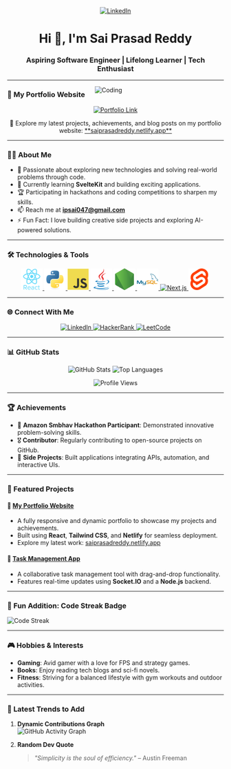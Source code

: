 <div align="center">
  <a href="https://www.linkedin.com/in/madireddy-sai-prasad-reddy-b4b035176/">
    <img src="https://img.shields.io/badge/LinkedIn-0077B5?style=for-the-badge&logo=linkedin&logoColor=white" alt="LinkedIn">
  </a>
  <h1>Hi 👋, I'm Sai Prasad Reddy</h1>
  <h3>Aspiring Software Engineer | Lifelong Learner | Tech Enthusiast</h3>
</div>

---

<img align="right" alt="Coding" width="300" src="https://user-images.githubusercontent.com/46869388/89207039-b899e600-d5d7-11ea-90d0-c894383d35b4.gif">

### 🌟 **My Portfolio Website**

<div align="center">
  <a href="https://saiprasadreddy.netlify.app/">
    <img src="https://img.shields.io/badge/Visit-Portfolio-ff69b4?style=for-the-badge&logo=netlify&logoColor=white" alt="Portfolio Link">
  </a>
</div>

<p align="center">
  🚀 Explore my latest projects, achievements, and blog posts on my portfolio website:  
  <a href="https://saiprasadreddy.netlify.app/" target="_blank">**saiprasadreddy.netlify.app**</a>  
</p>

---

### 👨‍💻 About Me

- 🚀 Passionate about exploring new technologies and solving real-world problems through code.
- 🌱 Currently learning **SvelteKit** and building exciting applications.
- 🏆 Participating in hackathons and coding competitions to sharpen my skills.
- 📫 Reach me at **ipsai047@gmail.com**
- ⚡ Fun Fact: I love building creative side projects and exploring AI-powered solutions.

---

### 🛠️ Technologies & Tools

<div align="center">
  <a href="https://reactjs.org/" target="_blank" rel="noreferrer">
    <img src="https://raw.githubusercontent.com/devicons/devicon/master/icons/react/react-original-wordmark.svg" alt="React" width="50" />
  </a>
  <a href="https://www.python.org" target="_blank" rel="noreferrer">
    <img src="https://raw.githubusercontent.com/devicons/devicon/master/icons/python/python-original.svg" alt="Python" width="50" />
  </a>
  <a href="https://developer.mozilla.org/en-US/docs/Web/JavaScript" target="_blank" rel="noreferrer">
    <img src="https://raw.githubusercontent.com/devicons/devicon/master/icons/javascript/javascript-original.svg" alt="JavaScript" width="50" />
  </a>
  <a href="https://www.java.com" target="_blank" rel="noreferrer">
    <img src="https://raw.githubusercontent.com/devicons/devicon/master/icons/java/java-original.svg" alt="Java" width="50" />
  </a>
  <a href="https://nodejs.org/" target="_blank" rel="noreferrer">
    <img src="https://raw.githubusercontent.com/devicons/devicon/master/icons/nodejs/nodejs-original.svg" alt="Node.js" width="50" />
  </a>
  <a href="https://www.mysql.com/" target="_blank" rel="noreferrer">
    <img src="https://raw.githubusercontent.com/devicons/devicon/master/icons/mysql/mysql-original-wordmark.svg" alt="MySQL" width="50" />
  </a>
  <a href="https://nextjs.org/" target="_blank" rel="noreferrer">
    <img src="https://cdn.worldvectorlogo.com/logos/nextjs-2.svg" alt="Next.js" width="50" />
  </a>
  <a href="https://svelte.dev/" target="_blank" rel="noreferrer">
    <img src="https://raw.githubusercontent.com/devicons/devicon/master/icons/svelte/svelte-original.svg" alt="Svelte" width="50" />
  </a>
</div>

---

### 🌐 Connect With Me

<div align="center">
  <a href="https://www.linkedin.com/in/madireddy-sai-prasad-reddy-b4b035176/" target="blank">
    <img src="https://img.shields.io/badge/LinkedIn-blue?style=for-the-badge&logo=linkedin&logoColor=white" alt="LinkedIn">
  </a>
  <a href="https://www.hackerrank.com/prasadreddy_33" target="blank">
    <img src="https://img.shields.io/badge/HackerRank-2EC866?style=for-the-badge&logo=hackerrank&logoColor=white" alt="HackerRank">
  </a>
  <a href="https://leetcode.com/prasad33/" target="blank">
    <img src="https://img.shields.io/badge/LeetCode-FFA116?style=for-the-badge&logo=leetcode&logoColor=black" alt="LeetCode">
  </a>
</div>

---

### 📊 GitHub Stats

<p align="center">
  <img src="https://github-readme-stats.vercel.app/api?username=saiprasadreddy33&show_icons=true&locale=en&theme=radical" alt="GitHub Stats" width="49%" />
  <img src="https://github-readme-stats.vercel.app/api/top-langs/?username=saiprasadreddy33&layout=compact&theme=radical" alt="Top Languages" width="49%" />
</p>

<p align="center">
  <img src="https://camo.githubusercontent.com/3163bf3b5516869f3002265abe89fe4ad9c09e32e28781e2fdf004ca72a8d72a/68747470733a2f2f6b6f6d617265762e636f6d2f67687076632f3f757365726e616d653d73616970726173616472656464793333266c6162656c3d50726f66696c65253230766965777326636f6c6f723d306537356236267374796c653d666c6174" alt="Profile Views" />
</p>

---

### 🏆 Achievements

- 🥇 **Amazon Smbhav Hackathon Participant**: Demonstrated innovative problem-solving skills.
- 🎖️ **Contributor**: Regularly contributing to open-source projects on GitHub.
- 🚀 **Side Projects**: Built applications integrating APIs, automation, and interactive UIs.

---

### 🌟 Featured Projects

#### 📌 [My Portfolio Website](https://saiprasadreddy.netlify.app/)
- A fully responsive and dynamic portfolio to showcase my projects and achievements.
- Built using **React**, **Tailwind CSS**, and **Netlify** for seamless deployment.
- Explore my latest work: [saiprasadreddy.netlify.app](https://saiprasadreddy.netlify.app/)

#### 📌 [Task Management App](https://github.com/saiprasadreddy33/task-manager)
- A collaborative task management tool with drag-and-drop functionality.
- Features real-time updates using **Socket.IO** and a **Node.js** backend.

---

### 🎨 Fun Addition: Code Streak Badge

![Code Streak](https://github-readme-streak-stats.herokuapp.com/?user=saiprasadreddy33&theme=radical&hide_border=true)

---

### 🎮 Hobbies & Interests
- **Gaming**: Avid gamer with a love for FPS and strategy games.
- **Books**: Enjoy reading tech blogs and sci-fi novels.
- **Fitness**: Striving for a balanced lifestyle with gym workouts and outdoor activities.

---

### 🚀 Latest Trends to Add
1. **Dynamic Contributions Graph**  
   ![GitHub Activity Graph](https://github-readme-activity-graph.vercel.app/graph?username=saiprasadreddy33&theme=react-dark)

2. **Random Dev Quote**
   > *"Simplicity is the soul of efficiency."* – Austin Freeman
